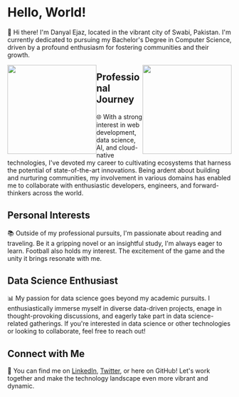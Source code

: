 # Hello, World!

👋 Hi there! I'm Danyal Ejaz, located in the vibrant city of Swabi, Pakistan. I'm currently dedicated to pursuing my Bachelor's Degree in Computer Science, driven by a profound enthusiasm for fostering communities and their growth.

<div>
  <a href="https://github.com/anuraghazra/github-readme-stats" style="float: left;">
    <img height=200 src="https://github-readme-stats.vercel.app/api?username=danyalejaz&show_icons=true&theme=transparent" />
  </a>
  <a href="https://github.com/anuraghazra/convoychat" style="float: right;">
    <img height=200 src="https://github-readme-stats.vercel.app/api/top-langs?username=danyalejaz&layout=compact&langs_count=5&card_width=320&theme=transparent&exclude_repo=github-readme-stats&hide=css,html" />
  </a>
</div>



## Professional Journey
🌐 With a strong interest in web development, data science, AI, and cloud-native technologies, I've devoted my career to cultivating ecosystems that harness the potential of state-of-the-art innovations. Being ardent about building and nurturing communities, my involvement in various domains has enabled me to collaborate with enthusiastic developers, engineers, and forward-thinkers across the world.

## Personal Interests
📚 Outside of my professional pursuits, I'm passionate about reading and traveling. Be it a gripping novel or an insightful study, I'm always eager to learn. Football also holds my interest. The excitement of the game and the unity it brings resonate with me.

## Data Science Enthusiast
📊 My passion for data science goes beyond my academic pursuits. I enthusiastically immerse myself in diverse data-driven projects, enage in thought-provoking discussions, and eagerly take part in data science-related gatherings. If you're interested in data science or other technologies or looking to collaborate, feel free to reach out!

## Connect with Me
🔗 You can find me on [LinkedIn](https://www.linkedin.com/in/danyalejaz/), [Twitter](https://twitter.com/idanyalejaz), or here on GitHub! Let's work together and make the technology landscape even more vibrant and dynamic.

